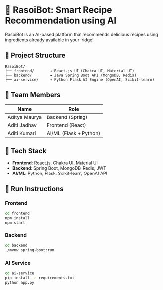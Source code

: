 # 🧊 RasoiBot: Smart Recipe Recommendation using AI

RasoiBot is an AI-based platform that recommends delicious recipes using ingredients already available in your fridge!

## 📁 Project Structure

```
RasoiBot/
├── frontend/       → React.js UI (Chakra UI, Material UI)
├── backend/        → Java Spring Boot API (MongoDB, Redis)
├── ai-service/     → Python Flask AI Engine (OpenAI, Scikit-learn)
```

## 👥 Team Members
| Name           | Role            |
|----------------|------------------|
| Aditya Maurya  | Backend (Spring) |
| Aditi Jadhav   | Frontend (React) |
| Aditi Kumari   | AI/ML (Flask + Python) |

## 🔧 Tech Stack
- **Frontend**: React.js, Chakra UI, Material UI
- **Backend**: Spring Boot, MongoDB, Redis, JWT
- **AI/ML**: Python, Flask, Scikit-learn, OpenAI API

## 🚀 Run Instructions

### Frontend
```bash
cd frontend
npm install
npm start
```

### Backend
```bash
cd backend
./mvnw spring-boot:run
```

### AI Service
```bash
cd ai-service
pip install -r requirements.txt
python app.py
```
